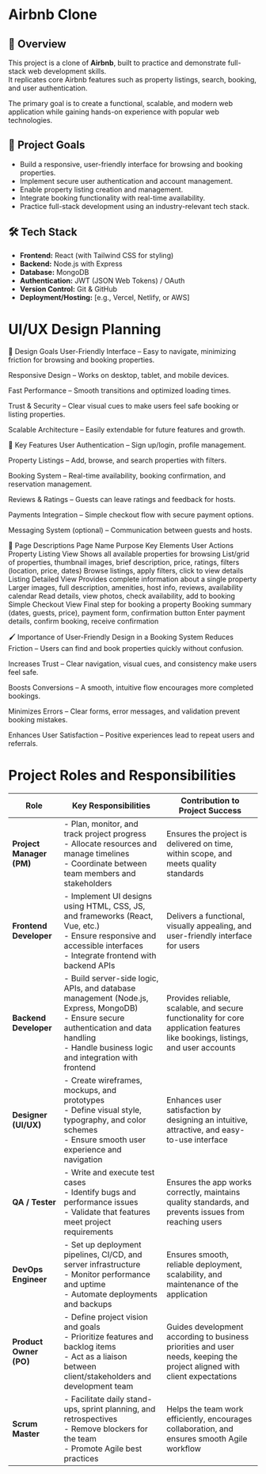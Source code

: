 # Airbnb Clone

## 📌 Overview
This project is a clone of **Airbnb**, built to practice and demonstrate full-stack web development skills.  
It replicates core Airbnb features such as property listings, search, booking, and user authentication.  

The primary goal is to create a functional, scalable, and modern web application while gaining hands-on experience with popular web technologies.  

## 🎯 Project Goals
- Build a responsive, user-friendly interface for browsing and booking properties.  
- Implement secure user authentication and account management.  
- Enable property listing creation and management.  
- Integrate booking functionality with real-time availability.  
- Practice full-stack development using an industry-relevant tech stack.  

## 🛠️ Tech Stack
- **Frontend:** React (with Tailwind CSS for styling)  
- **Backend:** Node.js with Express  
- **Database:** MongoDB  
- **Authentication:** JWT (JSON Web Tokens) / OAuth  
- **Version Control:** Git & GitHub  
- **Deployment/Hosting:** [e.g., Vercel, Netlify, or AWS]  


# UI/UX Design Planning

🎨 Design Goals
User-Friendly Interface – Easy to navigate, minimizing friction for browsing and booking properties.

Responsive Design – Works on desktop, tablet, and mobile devices.

Fast Performance – Smooth transitions and optimized loading times.

Trust & Security – Clear visual cues to make users feel safe booking or listing properties.

Scalable Architecture – Easily extendable for future features and growth.

🔑 Key Features
User Authentication – Sign up/login, profile management.

Property Listings – Add, browse, and search properties with filters.

Booking System – Real-time availability, booking confirmation, and reservation management.

Reviews & Ratings – Guests can leave ratings and feedback for hosts.

Payments Integration – Simple checkout flow with secure payment options.

Messaging System (optional) – Communication between guests and hosts.

📄 Page Descriptions
Page Name	Purpose	Key Elements	User Actions
Property Listing View	Shows all available properties for browsing	List/grid of properties, thumbnail images, brief description, price, ratings, filters (location, price, dates)	Browse listings, apply filters, click to view details
Listing Detailed View	Provides complete information about a single property	Larger images, full description, amenities, host info, reviews, availability calendar	Read details, view photos, check availability, add to booking
Simple Checkout View	Final step for booking a property	Booking summary (dates, guests, price), payment form, confirmation button	Enter payment details, confirm booking, receive confirmation

🖌 Importance of User-Friendly Design in a Booking System
Reduces Friction – Users can find and book properties quickly without confusion.

Increases Trust – Clear navigation, visual cues, and consistency make users feel safe.

Boosts Conversions – A smooth, intuitive flow encourages more completed bookings.

Minimizes Errors – Clear forms, error messages, and validation prevent booking mistakes.

Enhances User Satisfaction – Positive experiences lead to repeat users and referrals.

# Project Roles and Responsibilities

| Role | Key Responsibilities | Contribution to Project Success |
|------|-------------------|--------------------------------|
| **Project Manager (PM)** | - Plan, monitor, and track project progress<br>- Allocate resources and manage timelines<br>- Coordinate between team members and stakeholders | Ensures the project is delivered on time, within scope, and meets quality standards |
| **Frontend Developer** | - Implement UI designs using HTML, CSS, JS, and frameworks (React, Vue, etc.)<br>- Ensure responsive and accessible interfaces<br>- Integrate frontend with backend APIs | Delivers a functional, visually appealing, and user-friendly interface for users |
| **Backend Developer** | - Build server-side logic, APIs, and database management (Node.js, Express, MongoDB)<br>- Ensure secure authentication and data handling<br>- Handle business logic and integration with frontend | Provides reliable, scalable, and secure functionality for core application features like bookings, listings, and user accounts |
| **Designer (UI/UX)** | - Create wireframes, mockups, and prototypes<br>- Define visual style, typography, and color schemes<br>- Ensure smooth user experience and navigation | Enhances user satisfaction by designing an intuitive, attractive, and easy-to-use interface |
| **QA / Tester** | - Write and execute test cases<br>- Identify bugs and performance issues<br>- Validate that features meet project requirements | Ensures the app works correctly, maintains quality standards, and prevents issues from reaching users |
| **DevOps Engineer** | - Set up deployment pipelines, CI/CD, and server infrastructure<br>- Monitor performance and uptime<br>- Automate deployments and backups | Ensures smooth, reliable deployment, scalability, and maintenance of the application |
| **Product Owner (PO)** | - Define project vision and goals<br>- Prioritize features and backlog items<br>- Act as a liaison between client/stakeholders and development team | Guides development according to business priorities and user needs, keeping the project aligned with client expectations |
| **Scrum Master** | - Facilitate daily stand-ups, sprint planning, and retrospectives<br>- Remove blockers for the team<br>- Promote Agile best practices | Helps the team work efficiently, encourages collaboration, and ensures smooth Agile workflow |
